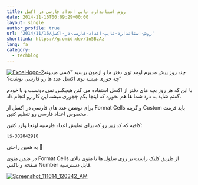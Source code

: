 ```yaml
---
title: روش استاندارد تایپ اعداد فارسی در اکسل
date: 2014-11-16T00:09:29+00:00
layout: single
author_profile: true
url: '2014/11/16/روش-استاندارد-تایپ-اعداد-فارسی-در-اکسل'
shortlink: https://g.omid.dev/1n5BzAz
lang: fa
category: 
  - techblog
---
```

[![Excel-logo-2](/images/2014/11/Excel-logo-2-150x150.png)](/images/2014/11/Excel-logo-2.png)چند روز پیش مدیرم اومد توی دفتر ما و ازمون پرسید “کسی میدونه چه جوری میشه توی اکسل عدد ها رو فارسی نوشت؟”

با این که هر روز بچه های دفتر از اکسل استفاده می کنن هیچکس نمی دونست و با خودم گفتم شاید به درد شما ها هم بخوره که اینجا بگم چجوری میشه این کار رو انجام داد.

برای نوشتن عدد های فارسی در اکسل از Format Cells و گزینه Custom باید فرمت مخصوص اعداد فارسی رو تنظیم کنین.

کافیه که کد زیر رو که برای نمایش اعداد فارسیه اونجا وارد کنین:

```[$-3020429]0```

به همین راحتی 🙂

در ضمن منوی Format Cells از طریق کلیک راست بر روی سلول ها یا منوی بالای صفحه و باکس Number قابل دسترسیه.

[![Screenshot_111614_120342_AM](/images/2014/11/Screenshot_111614_120342_AM.jpg)](/images/2014/11/Screenshot_111614_120342_AM.jpg)
